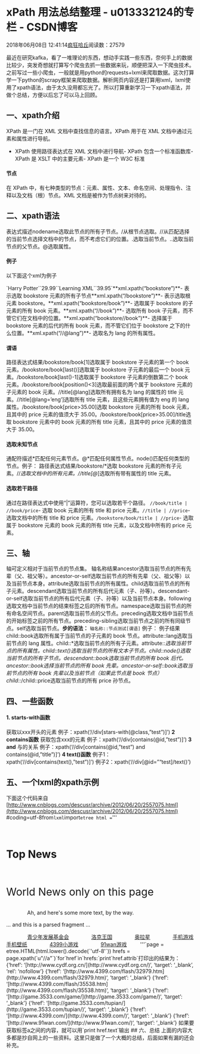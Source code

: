 
# xPath 用法总结整理 - u013332124的专栏 - CSDN博客


2018年06月08日 12:41:14[疯狂哈丘](https://me.csdn.net/u013332124)阅读数：27579


最近在研究kafka，看了一堆理论的东西，想动手实践一些东西，奈何手上的数据比较少，突发奇想就打算写个爬虫去抓一些数据来玩，顺便把深入一下爬虫技术。
之前写过一些小爬虫，一般就是用python的requests+lxml来爬取数据。这次打算学一下python的scrapy框架来爬取数据。解析网页内容还是打算用lxml，lxml使用了xpath语法，由于太久没用都忘光了。所以打算重新学习一下xpath语法，并做个总结，方便以后忘了可以马上回顾。
## 一、xpath介绍
XPath 是一门在 XML 文档中查找信息的语言。XPath 用于在 XML 文档中通过元素和属性进行导航。
- XPath 使用路径表达式在 XML 文档中进行导航- XPath 包含一个标准函数库- XPath 是 XSLT 中的主要元素- XPath 是一个 W3C 标准
#### 节点
在 XPath 中，有七种类型的节点：元素、属性、文本、命名空间、处理指令、注释以及文档（根）节点。XML 文档是被作为节点树来对待的。
## 二、xpath语法
表达式描述nodename选取此节点的所有子节点。/从根节点选取。//从匹配选择的当前节点选择文档中的节点，而不考虑它们的位置。.选取当前节点。..选取当前节点的父节点。@选取属性。
#### 例子
以下面这个xml为例子
<?xml version="1.0" encoding="ISO-8859-1"?><bookstore><book><titlelang="eng">`Harry Potter`</title><price>`29.99`</price></book><book><titlelang="eng">`Learning XML`</title><price>`39.95`</price></book></bookstore>**xml.xpath(“bookstore”)**- 表示选取 bookstore 元素的所有子节点**xml.xpath(“/bookstore”)**- 表示选取根元素 bookstore。**xml.xpath(“bookstore/book”)**- 选取属于 bookstore 的子元素的所有 book 元素。**xml.xpath(“//book”)**- 选取所有 book 子元素，而不管它们在文档中的位置。**xml.xpath(“bookstore//book”)**- 选择属于 bookstore 元素的后代的所有 book 元素，而不管它们位于 bookstore 之下的什么位置。**xml.xpath(“//@lang”)**- 选取名为 lang 的所有属性。
#### 谓语
路径表达式结果/bookstore/book[1]选取属于 bookstore 子元素的第一个 book 元素。/bookstore/book[last()]选取属于 bookstore 子元素的最后一个 book 元素。/bookstore/book[last()-1]选取属于 bookstore 子元素的倒数第二个 book 元素。/bookstore/book[position()<3]选取最前面的两个属于 bookstore 元素的子元素的 book 元素。//title[@lang]选取所有拥有名为 lang 的属性的 title 元素。//title[@lang=’eng’]选取所有 title 元素，且这些元素拥有值为 eng 的 lang 属性。/bookstore/book[price>35.00]选取 bookstore 元素的所有 book 元素，且其中的 price 元素的值须大于 35.00。/bookstore/book[price>35.00]/title选取 bookstore 元素中的 book 元素的所有 title 元素，且其中的 price 元素的值须大于 35.00。
#### 选取未知节点
通配符描述*匹配任何元素节点。@*匹配任何属性节点。node()匹配任何类型的节点。例子：
路径表达式结果/bookstore/*选取 bookstore 元素的所有子元素。//*选取文档中的所有元素。//title[@*]选取所有带有属性的 title 元素。
#### 选取若干路径
通过在路径表达式中使用“|”运算符，您可以选取若干个路径。
`//book/title | //book/price`- 选取 book 元素的所有 title 和 price 元素。`//title | //price`- 选取文档中的所有 title 和 price 元素。`/bookstore/book/title | //price`- 选取属于 bookstore 元素的 book 元素的所有 title 元素，以及文档中所有的 price 元素。
## 三、轴
轴可定义相对于当前节点的节点集。
轴名称结果ancestor选取当前节点的所有先辈（父、祖父等）。ancestor-or-self选取当前节点的所有先辈（父、祖父等）以及当前节点本身。attribute选取当前节点的所有属性。child选取当前节点的所有子元素。descendant选取当前节点的所有后代元素（子、孙等）。descendant-or-self选取当前节点的所有后代元素（子、孙等）以及当前节点本身。following选取文档中当前节点的结束标签之后的所有节点。namespace选取当前节点的所有命名空间节点。parent选取当前节点的父节点。preceding选取文档中当前节点的开始标签之前的所有节点。preceding-sibling选取当前节点之前的所有同级节点。self选取当前节点。**步的语法：**
`轴名称::节点测试[谓语]`
例子：
例子结果child::book选取所有属于当前节点的子元素的 book 节点。attribute::lang选取当前节点的 lang 属性。child::*选取当前节点的所有子元素。attribute::*选取当前节点的所有属性。child::text()选取当前节点的所有文本子节点。child::node()选取当前节点的所有子节点。descendant::book选取当前节点的所有 book 后代。ancestor::book选择当前节点的所有 book 先辈。ancestor-or-self::book选取当前节点的所有 book 先辈以及当前节点（如果此节点是 book 节点）child::*/child::price选取当前节点的所有 price 孙节点。
## 四、一些函数
#### 1. starts-with函数
获取以xxx开头的元素
例子：xpath(‘//div[stars-with(@class,”test”)]’)
**2 contains函数**
获取包含xxx的元素
例子：xpath(‘//div[contains(@id,”test”)]’)
**3 and**
与的关系
例子：xpath(‘//div[contains(@id,”test”) and contains(@id,”title”)]’)
**4 text()函数**
例子1：xpath(‘//div[contains(text(),”test”)]’)
例子2：xpath(‘//div[@id=”“test]/text()’)
## 五、一个lxml的xpath示例
下面这个代码来自[http://www.cnblogs.com/descusr/archive/2012/06/20/2557075.html](http://www.cnblogs.com/descusr/archive/2012/06/20/2557075.html)
\#coding=utf-8from`lxml`import`etree
html =`'''
<html>
　　<head>
　　　　<meta name="content-type" content="text/html; charset=utf-8" />
　　　　<title>友情链接查询 - 站长工具</title>
　　　　<!-- uRj0Ak8VLEPhjWhg3m9z4EjXJwc -->
　　　　<meta name="Keywords" content="友情链接查询" />
　　　　<meta name="Description" content="友情链接查询" />
　　</head>
　　<body>
　　　　<h1 class="heading">Top News</h1>
　　　　<p style="font-size: 200%">World News only on this page</p>
　　　　Ah, and here's some more text, by the way.
　　　　<p>... and this is a parsed fragment ...</p>
　　　　<a href="http://www.cydf.org.cn/" rel="nofollow" target="_blank">青少年发展基金会</a> 
　　　　<a href="http://www.4399.com/flash/32979.htm" target="_blank">洛克王国</a> 
　　　　<a href="http://www.4399.com/flash/35538.htm" target="_blank">奥拉星</a> 
　　　　<a href="http://game.3533.com/game/" target="_blank">手机游戏</a>
　　　　<a href="http://game.3533.com/tupian/" target="_blank">手机壁纸</a>
　　　　<a href="http://www.4399.com/" target="_blank">4399小游戏</a> 
　　　　<a href="http://www.91wan.com/" target="_blank">91wan游戏</a>
　　</body>
</html>
'''`page = etree.HTML(html.lower().decode(`'utf-8'`))
hrefs = page.xpath(`u"//a"`)`for`href`in`hrefs:`print`href.attrib`打印出的结果为：
{‘href’: ‘[http://www.cydf.org.cn/](http://www.cydf.org.cn/)‘, ‘target’: ‘_blank’, ‘rel’: ‘nofollow’}
{‘href’: ‘[http://www.4399.com/flash/32979.htm](http://www.4399.com/flash/32979.htm)‘, ‘target’: ‘_blank’}
{‘href’: ‘[http://www.4399.com/flash/35538.htm](http://www.4399.com/flash/35538.htm)‘, ‘target’: ‘_blank’}
{‘href’: ‘[http://game.3533.com/game/](http://game.3533.com/game/)‘, ‘target’: ‘_blank’}
{‘href’: ‘[http://game.3533.com/tupian/](http://game.3533.com/tupian/)‘, ‘target’: ‘_blank’}
{‘href’: ‘[http://www.4399.com/](http://www.4399.com/)‘, ‘target’: ‘_blank’}
{‘href’: ‘[http://www.91wan.com/](http://www.91wan.com/)‘, ‘target’: ‘_blank’}
如果要获取标签a之间的内容，就可以用`print href.text`输出
## 六、总结
上面的内容大多都是抄自网上的一些资料。这里只是做了一个大概的总结，后面如果有漏的还会补充。

